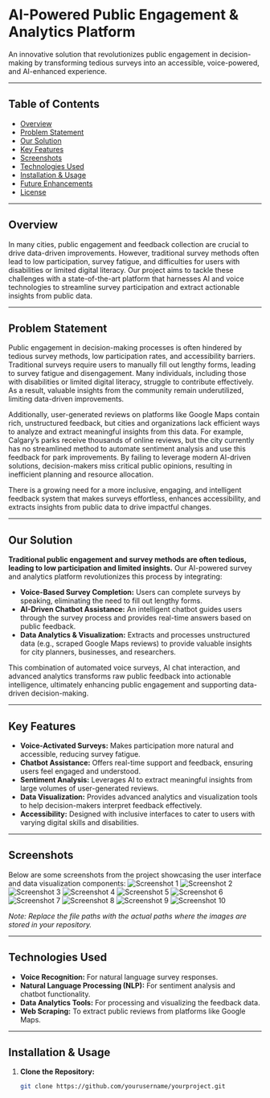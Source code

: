 # AI-Powered Public Engagement & Analytics Platform

An innovative solution that revolutionizes public engagement in decision-making by transforming tedious surveys into an accessible, voice-powered, and AI-enhanced experience.

---

## Table of Contents

- [Overview](#overview)
- [Problem Statement](#problem-statement)
- [Our Solution](#our-solution)
- [Key Features](#key-features)
- [Screenshots](#screenshots)
- [Technologies Used](#technologies-used)
- [Installation & Usage](#installation--usage)
- [Future Enhancements](#future-enhancements)
- [License](#license)

---

## Overview

In many cities, public engagement and feedback collection are crucial to drive data-driven improvements. However, traditional survey methods often lead to low participation, survey fatigue, and difficulties for users with disabilities or limited digital literacy. Our project aims to tackle these challenges with a state-of-the-art platform that harnesses AI and voice technologies to streamline survey participation and extract actionable insights from public data.

---

## Problem Statement

Public engagement in decision-making processes is often hindered by tedious survey methods, low participation rates, and accessibility barriers. Traditional surveys require users to manually fill out lengthy forms, leading to survey fatigue and disengagement. Many individuals, including those with disabilities or limited digital literacy, struggle to contribute effectively. As a result, valuable insights from the community remain underutilized, limiting data-driven improvements.

Additionally, user-generated reviews on platforms like Google Maps contain rich, unstructured feedback, but cities and organizations lack efficient ways to analyze and extract meaningful insights from this data. For example, Calgary’s parks receive thousands of online reviews, but the city currently has no streamlined method to automate sentiment analysis and use this feedback for park improvements. By failing to leverage modern AI-driven solutions, decision-makers miss critical public opinions, resulting in inefficient planning and resource allocation.

There is a growing need for a more inclusive, engaging, and intelligent feedback system that makes surveys effortless, enhances accessibility, and extracts insights from public data to drive impactful changes.

---

## Our Solution

**Traditional public engagement and survey methods are often tedious, leading to low participation and limited insights.** Our AI-powered survey and analytics platform revolutionizes this process by integrating:

- **Voice-Based Survey Completion:** Users can complete surveys by speaking, eliminating the need to fill out lengthy forms.
- **AI-Driven Chatbot Assistance:** An intelligent chatbot guides users through the survey process and provides real-time answers based on public feedback.
- **Data Analytics & Visualization:** Extracts and processes unstructured data (e.g., scraped Google Maps reviews) to provide valuable insights for city planners, businesses, and researchers.

This combination of automated voice surveys, AI chat interaction, and advanced analytics transforms raw public feedback into actionable intelligence, ultimately enhancing public engagement and supporting data-driven decision-making.

---

## Key Features

- **Voice-Activated Surveys:** Makes participation more natural and accessible, reducing survey fatigue.
- **Chatbot Assistance:** Offers real-time support and feedback, ensuring users feel engaged and understood.
- **Sentiment Analysis:** Leverages AI to extract meaningful insights from large volumes of user-generated reviews.
- **Data Visualization:** Provides advanced analytics and visualization tools to help decision-makers interpret feedback effectively.
- **Accessibility:** Designed with inclusive interfaces to cater to users with varying digital skills and disabilities.

---

## Screenshots

Below are some screenshots from the project showcasing the user interface and data visualization components:
![Screenshot 1](figs/1.png)
![Screenshot 2](figs/2.png)
![Screenshot 3](figs/3.png)
![Screenshot 4](figs/4.png)
![Screenshot 5](figs/5.png)
![Screenshot 6](figs/6.png)
![Screenshot 7](figs/7.png)
![Screenshot 8](figs/8.png)
![Screenshot 9](figs/9.png)
![Screenshot 10](figs/10.png)

*Note: Replace the file paths with the actual paths where the images are stored in your repository.*

---

## Technologies Used

- **Voice Recognition:** For natural language survey responses.
- **Natural Language Processing (NLP):** For sentiment analysis and chatbot functionality.
- **Data Analytics Tools:** For processing and visualizing the feedback data.
- **Web Scraping:** To extract public reviews from platforms like Google Maps.

---

## Installation & Usage

1. **Clone the Repository:**
   ```bash
   git clone https://github.com/yourusername/yourproject.git

